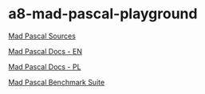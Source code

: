 # a8-mad-pascal-playground

[Mad Pascal Sources](https://github.com/tebe6502/Mad-Pascal)

[Mad Pascal Docs - EN](http://mads.atari8.info/doc/madpascal_en.html)

[Mad Pascal Docs - PL](http://mads.atari8.info/doc/madpascal.html)

[Mad Pascal Benchmark Suite](https://github.com/zbyti/a8-mad-pascal-bench-suite)
